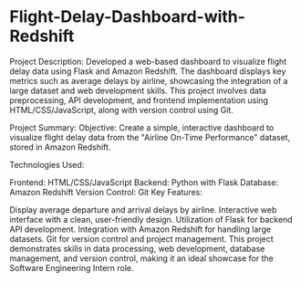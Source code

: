 # Flight-Delay-Dashboard-with-Redshift

Project Description:
Developed a web-based dashboard to visualize flight delay data using Flask and Amazon Redshift. The dashboard displays key metrics such as average delays by airline, showcasing the integration of a large dataset and web development skills. This project involves data preprocessing, API development, and frontend implementation using HTML/CSS/JavaScript, along with version control using Git.

Project Summary:
Objective: Create a simple, interactive dashboard to visualize flight delay data from the "Airline On-Time Performance" dataset, stored in Amazon Redshift.

Technologies Used:

Frontend: HTML/CSS/JavaScript
Backend: Python with Flask
Database: Amazon Redshift
Version Control: Git
Key Features:

Display average departure and arrival delays by airline.
Interactive web interface with a clean, user-friendly design.
Utilization of Flask for backend API development.
Integration with Amazon Redshift for handling large datasets.
Git for version control and project management.
This project demonstrates skills in data processing, web development, database management, and version control, making it an ideal showcase for the Software Engineering Intern role.
